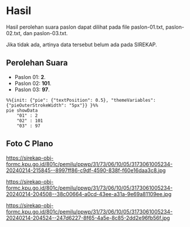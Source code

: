 # Hasil

Hasil perolehan suara paslon dapat dilihat pada file paslon-01.txt, paslon-02.txt, dan paslon-03.txt.

Jika tidak ada, artinya data tersebut belum ada pada SIREKAP.

## Perolehan Suara

 * Paslon 01: **2**.
 * Paslon 02: **101**.
 * Paslon 03: **97**.

```mermaid
%%{init: {"pie": {"textPosition": 0.5}, "themeVariables": {"pieOuterStrokeWidth": "5px"}} }%%
pie showData
    "01" : 2
    "02" : 101
    "03" : 97
```
## Foto C Plano

https://sirekap-obj-formc.kpu.go.id/801c/pemilu/ppwp/31/73/06/10/05/3173061005234-20240214-215845--8997ff86-c9df-4590-838f-f60e16daa3c8.jpg

https://sirekap-obj-formc.kpu.go.id/801c/pemilu/ppwp/31/73/06/10/05/3173061005234-20240214-204508--38c00664-a0cd-43ee-a31a-9e69a81109ee.jpg

https://sirekap-obj-formc.kpu.go.id/801c/pemilu/ppwp/31/73/06/10/05/3173061005234-20240214-204524--247d6227-8f65-4a5e-8c85-2dd2e96fb56f.jpg
